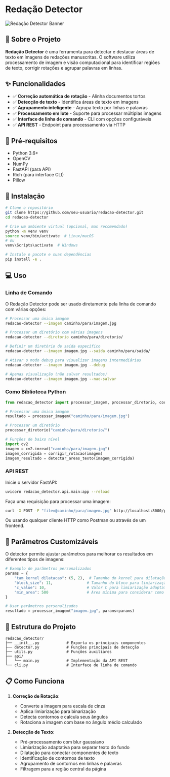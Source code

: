 # Redação Detector

![Redação Detector Banner](https://via.placeholder.com/800x200?text=Reda%C3%A7%C3%A3o+Detector)

## 📝 Sobre o Projeto

**Redação Detector** é uma ferramenta para detectar e destacar áreas de texto em imagens de redações manuscritas. O software utiliza processamento de imagem e visão computacional para identificar regiões de texto, corrigir rotações e agrupar palavras em linhas.

## ✨ Funcionalidades

- ✅ **Correção automática de rotação** - Alinha documentos tortos
- ✅ **Detecção de texto** - Identifica áreas de texto em imagens
- ✅ **Agrupamento inteligente** - Agrupa texto por linhas e palavras
- ✅ **Processamento em lote** - Suporte para processar múltiplas imagens
- ✅ **Interface de linha de comando** - CLI com opções configuráveis
- ✅ **API REST** - Endpoint para processamento via HTTP

## 🧰 Pré-requisitos

- Python 3.6+
- OpenCV
- NumPy
- FastAPI (para API)
- Rich (para interface CLI)
- Pillow

## 🚀 Instalação

```bash
# Clone o repositório
git clone https://github.com/seu-usuario/redacao-detector.git
cd redacao-detector

# Crie um ambiente virtual (opcional, mas recomendado)
python -m venv venv
source venv/bin/activate  # Linux/macOS
# ou
venv\Scripts\activate  # Windows

# Instale o pacote e suas dependências
pip install -e .
```

## 💻 Uso

### Linha de Comando

O Redação Detector pode ser usado diretamente pela linha de comando com várias opções:

```bash
# Processar uma única imagem
redacao-detector --imagem caminho/para/imagem.jpg

# Processar um diretório com várias imagens
redacao-detector --diretorio caminho/para/diretorio/

# Definir um diretório de saída específico
redacao-detector --imagem imagem.jpg --saida caminho/para/saida/

# Ativar o modo debug para visualizar imagens intermediárias
redacao-detector --imagem imagem.jpg --debug

# Apenas visualização (não salvar resultados)
redacao-detector --imagem imagem.jpg --nao-salvar
```

### Como Biblioteca Python

```python
from redacao_detector import processar_imagem, processar_diretorio, corrigir_rotacao, detectar_areas_texto

# Processar uma única imagem
resultado = processar_imagem("caminho/para/imagem.jpg")

# Processar um diretório
processar_diretorio("caminho/para/diretorio/")

# Funções de baixo nível
import cv2
imagem = cv2.imread("caminho/para/imagem.jpg")
imagem_corrigida = corrigir_rotacao(imagem)
imagem_resultado = detectar_areas_texto(imagem_corrigida)
```

### API REST

Inicie o servidor FastAPI:

```bash
uvicorn redacao_detector.api.main:app --reload
```

Faça uma requisição para processar uma imagem:

```bash
curl -X POST -F "file=@caminho/para/imagem.jpg" http://localhost:8000/processar-imagem/ --output resultado.png
```

Ou usando qualquer cliente HTTP como Postman ou através de um frontend.

## 🔧 Parâmetros Customizáveis

O detector permite ajustar parâmetros para melhorar os resultados em diferentes tipos de imagens:

```python
# Exemplo de parâmetros personalizados
params = {
    "tam_kernel_dilatacao": (5, 2),  # Tamanho do kernel para dilatação
    "block_size": 11,               # Tamanho do bloco para limiarização adaptativa
    "c_value": 10,                  # Valor C para limiarização adaptativa
    "min_area": 500                 # Área mínima para considerar como texto
}

# Usar parâmetros personalizados
resultado = processar_imagem("imagem.jpg", params=params)
```

## 🧩 Estrutura do Projeto

```
redacao_detector/
├── __init__.py            # Exporta os principais componentes
├── detector.py            # Funções principais de detecção
├── utils.py               # Funções auxiliares
├── api/
│   └── main.py            # Implementação da API REST
└── cli.py                 # Interface de linha de comando
```

## 📋 Como Funciona

1. **Correção de Rotação**:
   - Converte a imagem para escala de cinza
   - Aplica limiarização para binarização
   - Detecta contornos e calcula seus ângulos
   - Rotaciona a imagem com base no ângulo médio calculado

2. **Detecção de Texto**:
   - Pré-processamento com blur gaussiano
   - Limiarização adaptativa para separar texto do fundo
   - Dilatação para conectar componentes de texto
   - Identificação de contornos de texto
   - Agrupamento de contornos em linhas e palavras
   - Filtragem para a região central da página
